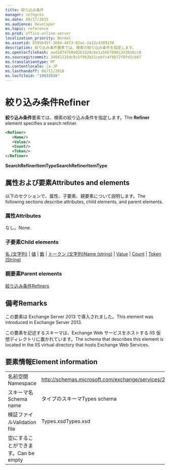 ```yaml
---
title: 絞り込み条件
manager: sethgros
ms.date: 09/17/2015
ms.audience: Developer
ms.topic: reference
ms.prod: office-online-server
localization_priority: Normal
ms.assetid: 8395b45f-3b94-4473-82ac-2a12c4309170
description: 絞り込み条件要素では、検索の絞り込み条件を指定します。
ms.openlocfilehash: aad1874760e02b2226cbe1a5bb700013d3816cc0
ms.sourcegitcommit: 34041125dc8c5f993b21cebfc4f8b72f0fd2cb6f
ms.translationtype: MT
ms.contentlocale: ja-JP
ms.lasthandoff: 06/11/2018
ms.locfileid: "19833038"
---
```

# <a name="refiner"></a><span data-ttu-id="f57b6-103">絞り込み条件</span><span class="sxs-lookup"><span data-stu-id="f57b6-103">Refiner</span></span>

<span data-ttu-id="f57b6-104">**絞り込み条件**要素では、検索の絞り込み条件を指定します。</span><span class="sxs-lookup"><span data-stu-id="f57b6-104">The **Refiner** element specifies a search refiner.</span></span> 
  
```XML
<Refiner>
   <Name/>
   <Value/>
   <Count/>
   <Token/>
</Refiner>
```

 <span data-ttu-id="f57b6-105">**SearchRefinerItemType**</span><span class="sxs-lookup"><span data-stu-id="f57b6-105">**SearchRefinerItemType**</span></span>
## <a name="attributes-and-elements"></a><span data-ttu-id="f57b6-106">属性および要素</span><span class="sxs-lookup"><span data-stu-id="f57b6-106">Attributes and elements</span></span>

<span data-ttu-id="f57b6-107">以下のセクションで、属性、子要素、親要素について説明します。</span><span class="sxs-lookup"><span data-stu-id="f57b6-107">The following sections describe attributes, child elements, and parent elements.</span></span>
  
### <a name="attributes"></a><span data-ttu-id="f57b6-108">属性</span><span class="sxs-lookup"><span data-stu-id="f57b6-108">Attributes</span></span>

<span data-ttu-id="f57b6-109">なし。</span><span class="sxs-lookup"><span data-stu-id="f57b6-109">None.</span></span>
  
### <a name="child-elements"></a><span data-ttu-id="f57b6-110">子要素</span><span class="sxs-lookup"><span data-stu-id="f57b6-110">Child elements</span></span>

<span data-ttu-id="f57b6-111">[名 (文字列)](name-string.md) | [値](value.md) | [数](count.md) | [トークン (文字列)](token-string.md)</span><span class="sxs-lookup"><span data-stu-id="f57b6-111">[Name (string)](name-string.md) | [Value](value.md) | [Count](count.md) | [Token (String)](token-string.md)</span></span>
  
### <a name="parent-elements"></a><span data-ttu-id="f57b6-112">親要素</span><span class="sxs-lookup"><span data-stu-id="f57b6-112">Parent elements</span></span>

[<span data-ttu-id="f57b6-113">絞り込み条件</span><span class="sxs-lookup"><span data-stu-id="f57b6-113">Refiners</span></span>](refiners.md)
  
## <a name="remarks"></a><span data-ttu-id="f57b6-114">備考</span><span class="sxs-lookup"><span data-stu-id="f57b6-114">Remarks</span></span>

<span data-ttu-id="f57b6-115">この要素は Exchange Server 2013 で導入されました。</span><span class="sxs-lookup"><span data-stu-id="f57b6-115">This element was introduced in Exchange Server 2013.</span></span>
  
<span data-ttu-id="f57b6-116">この要素を記述するスキーマは、Exchange Web サービスをホストする IIS 仮想ディレクトリに置かれています。</span><span class="sxs-lookup"><span data-stu-id="f57b6-116">The schema that describes this element is located in the IIS virtual directory that hosts Exchange Web Services.</span></span>
  
## <a name="element-information"></a><span data-ttu-id="f57b6-117">要素情報</span><span class="sxs-lookup"><span data-stu-id="f57b6-117">Element information</span></span>

|||
|:-----|:-----|
|<span data-ttu-id="f57b6-118">名前空間</span><span class="sxs-lookup"><span data-stu-id="f57b6-118">Namespace</span></span>  <br/> |http://schemas.microsoft.com/exchange/services/2006/types  <br/> |
|<span data-ttu-id="f57b6-119">スキーマ名</span><span class="sxs-lookup"><span data-stu-id="f57b6-119">Schema name</span></span>  <br/> |<span data-ttu-id="f57b6-120">タイプのスキーマ</span><span class="sxs-lookup"><span data-stu-id="f57b6-120">Types schema</span></span>  <br/> |
|<span data-ttu-id="f57b6-121">検証ファイル</span><span class="sxs-lookup"><span data-stu-id="f57b6-121">Validation file</span></span>  <br/> |<span data-ttu-id="f57b6-122">Types.xsd</span><span class="sxs-lookup"><span data-stu-id="f57b6-122">Types.xsd</span></span>  <br/> |
|<span data-ttu-id="f57b6-123">空にすることができます。</span><span class="sxs-lookup"><span data-stu-id="f57b6-123">Can be empty</span></span>  <br/> ||
   

